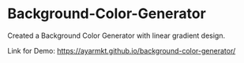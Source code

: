 # Background-Color-Generator

Created a Background Color Generator with linear gradient design.

Link for Demo: https://ayarmkt.github.io/background-color-generator/
